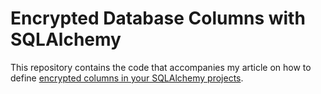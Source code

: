 # Encrypted Database Columns with SQLAlchemy

This repository contains the code that accompanies my article on how to define [encrypted columns in your SQLAlchemy projects](https://blog.miguelgrinberg.com/post/encryption-at-rest-with-sqlalchemy).
